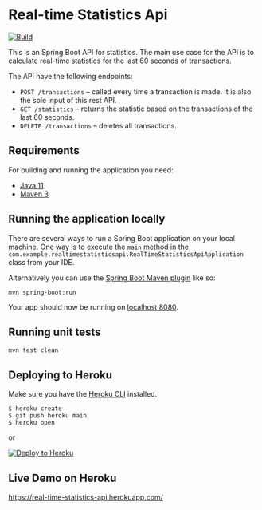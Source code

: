 # Real-time Statistics Api

[![Build](https://github.com/ghanem-mhd/real-time-statistics-api/actions/workflows/maven.yml/badge.svg)](https://github.com/ghanem-mhd/real-time-statistics-api/actions/workflows/maven.yml)

This is an Spring Boot API for statistics. The main use case for the API is to calculate real-time statistics for the last 60 seconds of transactions.

The API have the following endpoints:

-  ```POST /transactions``` – called every time a transaction is made. It is also the sole input of this rest API.
-  ```GET /statistics``` – returns the statistic based on the transactions of the last 60 seconds.
-  ```DELETE /transactions``` – deletes all transactions.

## Requirements

For building and running the application you need:

- [Java 11](https://www.oracle.com/java/technologies/javase-jdk11-downloads.html)
- [Maven 3](https://maven.apache.org)

## Running the application locally

There are several ways to run a Spring Boot application on your local machine. One way is to execute the `main` method in the `com.example.realtimestatisticsapi.RealTimeStatisticsApiApplication` class from your IDE.

Alternatively you can use the [Spring Boot Maven plugin](https://docs.spring.io/spring-boot/docs/current/reference/html/build-tool-plugins-maven-plugin.html) like so:

```shell
mvn spring-boot:run
```
Your app should now be running on [localhost:8080](http://localhost:8080/).

## Running unit tests

```shell
mvn test clean
```

## Deploying to Heroku
Make sure you have the [Heroku CLI](https://cli.heroku.com/) installed.

```
$ heroku create
$ git push heroku main
$ heroku open
```
or

[![Deploy to Heroku](https://www.herokucdn.com/deploy/button.png)](https://heroku.com/deploy)

## Live Demo on Heroku

https://real-time-statistics-api.herokuapp.com/



